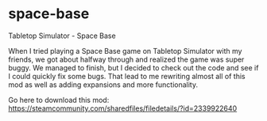 # space-base
Tabletop Simulator - Space Base

When I tried playing a Space Base game on Tabletop Simulator with my friends, we got about halfway through and realized the game was super buggy. We managed to finish, but I decided to check out the code and see if I could quickly fix some bugs. That lead to me rewriting almost all of this mod as well as adding expansions and more functionality.

Go here to download this mod: https://steamcommunity.com/sharedfiles/filedetails/?id=2339922640
